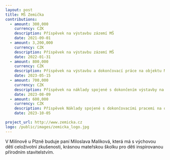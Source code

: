 ```yaml
---
layout: post
title: MŠ Zemička
contributions:
  - amount: 300,000
    currency: CZK
    description: Příspěvek na výstavbu zázemí MŠ
    date: 2021-09-01
  - amount: 3,200,000
    currency: CZK
    description: Příspěvek na výstavbu zázemí MŠ
    date: 2022-01-31
  - amount: 800,000
    currency: CZK
    description: Příspěvek na výstavbu a dokončovací práce na objektu MŠ Zemička
    date: 2023-05-15
  - amount: 700,000
    currency: CZK
    description: Příspěvek na náklady spojené s dokončením výstavby na objektu MŠ Zemička
    date: 2023-08-09
  - amount: 600,000
    currency: CZK
    description: Příspěvek Náklady spojené s dokončovacími pracemi na objektu MŠ Zemička, nákup vybavení
    date: 2023-10-05

project_url: http://www.zemicka.cz
logo: /public/images/zemicka_logo.jpg
---
```


V Milínově u Plzně buduje paní Miloslava Malíková, která má s výchovou dětí celoživotní zkušenosti, krásnou mateřskou školku pro děti inspirovanou přírodním stavitelstvím.
